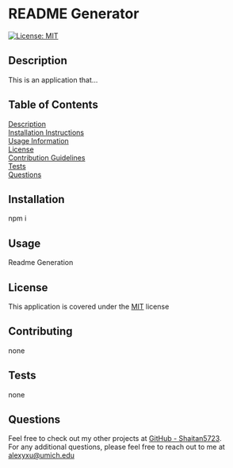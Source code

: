 # README Generator
  [![License: MIT](https://img.shields.io/badge/License-MIT-yellow.svg)](https://opensource.org/licenses/MIT)
## Description
  This is an application that...
## Table of Contents
  [Description](#description)<br/>
  [Installation Instructions](#installation)<br/>
  [Usage Information](#usage)<br/>
  [License](#license)<br/>
  [Contribution Guidelines](#contributing)<br/>
  [Tests](#tests)<br/>
  [Questions](#questions)<br/>
## Installation
  npm i
## Usage
  Readme Generation
## License
  This application is covered under the [MIT](https://opensource.org/licenses/MIT) license
## Contributing
  none
## Tests
  none
## Questions
  Feel free to check out my other projects at [GitHub - Shaitan5723](https://github.com/Shaitan5723).<br/>
  For any additional questions, please feel free to reach out to me at <alexyxu@umich.edu>
